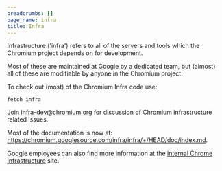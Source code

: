 ```yaml
---
breadcrumbs: []
page_name: infra
title: Infra
---
```


Infrastructure ('infra') refers to all of the servers and tools which the
Chromium project depends on for development.

Most of these are maintained at Google by a dedicated team, but (almost) all of
these are modifiable by anyone in the Chromium project.

To check out (most) of the Chromium Infra code use:

```none
fetch infra
```

Join [infra-dev@chromium.org](mailto:infra-dev@chromium.org) for discussion of
Chromium infrastructure related issues.

Most of the documentation is now at:
<https://chromium.googlesource.com/infra/infra/+/HEAD/doc/index.md>.

Google employees can also find more information at the [internal Chrome
Infrastructure](https://sites.google.com/a/google.com/chrome-infrastructure/)
site.

